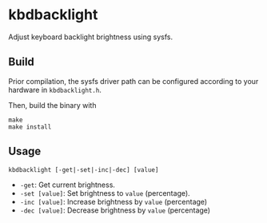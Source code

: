# kbdbacklight

Adjust keyboard backlight brightness using sysfs.

## Build

Prior compilation, the sysfs driver path can be configured according to your hardware in `kbdbacklight.h`.

Then, build the binary with

```
make
make install
```

## Usage

`kbdbacklight [-get|-set|-inc|-dec] [value]`

- `-get`: Get current brightness.
- `-set [value]`: Set brightness to `value` (percentage).
- `-inc [value]`: Increase brightness by `value` (percentage)
- `-dec [value]`: Decrease brightness by `value` (percentage)


